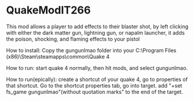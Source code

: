 # QuakeModIT266
This mod allows a player to add effects to their blaster shot, by left clicking with either the dark matter gun, lightning gun, or napalm launcher, it adds the 
poison, shocking, and flaming effects to your pistol

How to install:
Copy the gungunlmao folder into your C:\Program Files (x86)\Steam\steamapps\common\Quake 4  

How to run:
start quake 4 normally, then hit mods, and select gungunlmao.

How to run(epically):
create a shortcut of your quake 4, go to properties of that shortcut. Go to the shortcut properties tab, go into target. add "+set fs_game gungunlmao"(without quotation marks" 
to the end of the target. 
